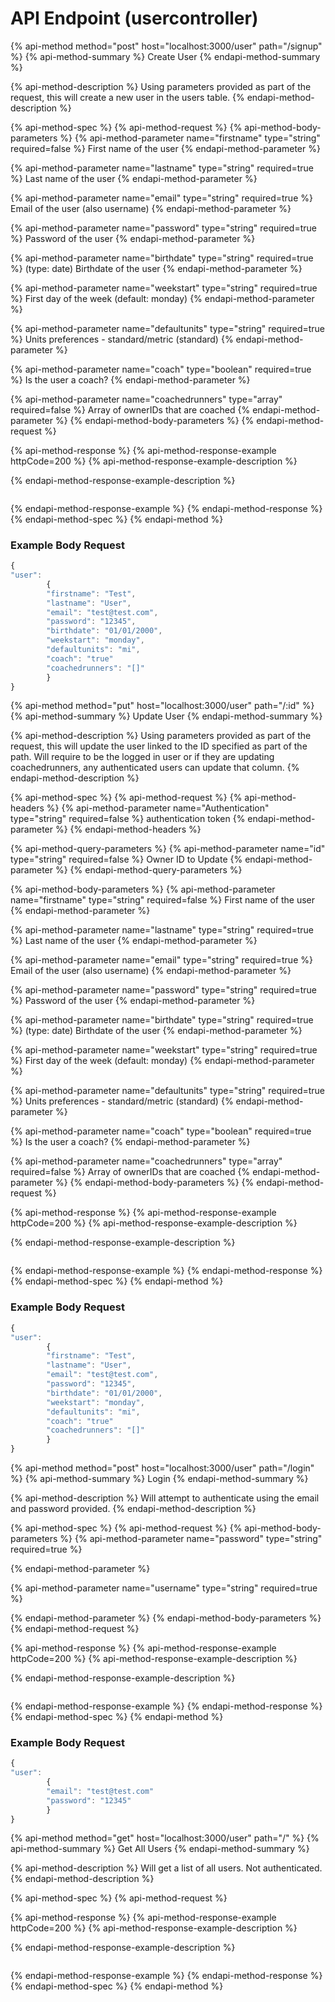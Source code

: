 # API Endpoint \(usercontroller\)

{% api-method method="post" host="localhost:3000/user" path="/signup" %}
{% api-method-summary %}
Create User
{% endapi-method-summary %}

{% api-method-description %}
Using parameters provided as part of the request, this will create a new user in the users table.
{% endapi-method-description %}

{% api-method-spec %}
{% api-method-request %}
{% api-method-body-parameters %}
{% api-method-parameter name="firstname" type="string" required=false %}
First name of the user
{% endapi-method-parameter %}

{% api-method-parameter name="lastname" type="string" required=true %}
Last name of the user
{% endapi-method-parameter %}

{% api-method-parameter name="email" type="string" required=true %}
Email of the user \(also username\)
{% endapi-method-parameter %}

{% api-method-parameter name="password" type="string" required=true %}
Password of the user
{% endapi-method-parameter %}

{% api-method-parameter name="birthdate" type="string" required=true %}
\(type: date\) Birthdate of the user
{% endapi-method-parameter %}

{% api-method-parameter name="weekstart" type="string" required=true %}
First day of the week \(default: monday\)
{% endapi-method-parameter %}

{% api-method-parameter name="defaultunits" type="string" required=true %}
Units preferences - standard/metric \(standard\)
{% endapi-method-parameter %}

{% api-method-parameter name="coach" type="boolean" required=true %}
Is the user a coach?
{% endapi-method-parameter %}

{% api-method-parameter name="coachedrunners" type="array" required=false %}
Array of ownerIDs that are coached
{% endapi-method-parameter %}
{% endapi-method-body-parameters %}
{% endapi-method-request %}

{% api-method-response %}
{% api-method-response-example httpCode=200 %}
{% api-method-response-example-description %}

{% endapi-method-response-example-description %}

```

```
{% endapi-method-response-example %}
{% endapi-method-response %}
{% endapi-method-spec %}
{% endapi-method %}

### Example Body Request

```javascript
{
"user": 
        {
        "firstname": "Test",
        "lastname": "User",
        "email": "test@test.com",
        "password": "12345",
        "birthdate": "01/01/2000",
        "weekstart": "monday",
        "defaultunits": "mi",
        "coach": "true"
        "coachedrunners": "[]"
        }
}
```

{% api-method method="put" host="localhost:3000/user" path="/:id" %}
{% api-method-summary %}
Update User
{% endapi-method-summary %}

{% api-method-description %}
Using parameters provided as part of the request, this will update the user linked to the ID specified as part of the path. Will require to be the logged in user or if they are updating coachedrunners, any authenticated users can update that column.
{% endapi-method-description %}

{% api-method-spec %}
{% api-method-request %}
{% api-method-headers %}
{% api-method-parameter name="Authentication" type="string" required=false %}
authentication token
{% endapi-method-parameter %}
{% endapi-method-headers %}

{% api-method-query-parameters %}
{% api-method-parameter name="id" type="string" required=false %}
Owner ID to Update
{% endapi-method-parameter %}
{% endapi-method-query-parameters %}

{% api-method-body-parameters %}
{% api-method-parameter name="firstname" type="string" required=false %}
First name of the user
{% endapi-method-parameter %}

{% api-method-parameter name="lastname" type="string" required=true %}
Last name of the user
{% endapi-method-parameter %}

{% api-method-parameter name="email" type="string" required=true %}
Email of the user \(also username\)
{% endapi-method-parameter %}

{% api-method-parameter name="password" type="string" required=true %}
Password of the user
{% endapi-method-parameter %}

{% api-method-parameter name="birthdate" type="string" required=true %}
\(type: date\) Birthdate of the user
{% endapi-method-parameter %}

{% api-method-parameter name="weekstart" type="string" required=true %}
First day of the week \(default: monday\)
{% endapi-method-parameter %}

{% api-method-parameter name="defaultunits" type="string" required=true %}
Units preferences - standard/metric \(standard\)
{% endapi-method-parameter %}

{% api-method-parameter name="coach" type="boolean" required=true %}
Is the user a coach?
{% endapi-method-parameter %}

{% api-method-parameter name="coachedrunners" type="array" required=false %}
Array of ownerIDs that are coached
{% endapi-method-parameter %}
{% endapi-method-body-parameters %}
{% endapi-method-request %}

{% api-method-response %}
{% api-method-response-example httpCode=200 %}
{% api-method-response-example-description %}

{% endapi-method-response-example-description %}

```

```
{% endapi-method-response-example %}
{% endapi-method-response %}
{% endapi-method-spec %}
{% endapi-method %}

### Example Body Request

```javascript
{
"user": 
        {
        "firstname": "Test",
        "lastname": "User",
        "email": "test@test.com",
        "password": "12345",
        "birthdate": "01/01/2000",
        "weekstart": "monday",
        "defaultunits": "mi",
        "coach": "true"
        "coachedrunners": "[]"
        }
}
```

{% api-method method="post" host="localhost:3000/user" path="/login" %}
{% api-method-summary %}
Login
{% endapi-method-summary %}

{% api-method-description %}
Will attempt to authenticate using the email and password provided.
{% endapi-method-description %}

{% api-method-spec %}
{% api-method-request %}
{% api-method-body-parameters %}
{% api-method-parameter name="password" type="string" required=true %}

{% endapi-method-parameter %}

{% api-method-parameter name="username" type="string" required=true %}

{% endapi-method-parameter %}
{% endapi-method-body-parameters %}
{% endapi-method-request %}

{% api-method-response %}
{% api-method-response-example httpCode=200 %}
{% api-method-response-example-description %}

{% endapi-method-response-example-description %}

```

```
{% endapi-method-response-example %}
{% endapi-method-response %}
{% endapi-method-spec %}
{% endapi-method %}

### Example Body Request

```javascript
{
"user": 
        {
        "email": "test@test.com"
        "password": "12345"
        }
}
```

{% api-method method="get" host="localhost:3000/user" path="/" %}
{% api-method-summary %}
Get All Users
{% endapi-method-summary %}

{% api-method-description %}
Will get a list of all users. Not authenticated.
{% endapi-method-description %}

{% api-method-spec %}
{% api-method-request %}

{% api-method-response %}
{% api-method-response-example httpCode=200 %}
{% api-method-response-example-description %}

{% endapi-method-response-example-description %}

```

```
{% endapi-method-response-example %}
{% endapi-method-response %}
{% endapi-method-spec %}
{% endapi-method %}

